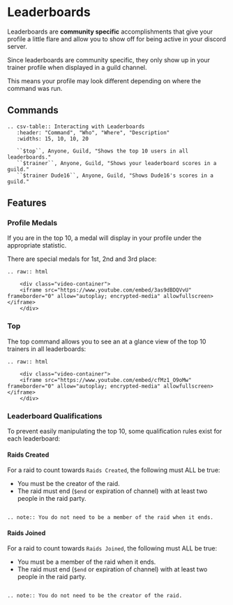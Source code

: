 # Leaderboards

Leaderboards are **community specific** accomplishments that give your profile a little flare and allow you to show
off for being active in your discord server.

Since leaderboards are community specific, they only show up in your trainer profile when displayed in a guild channel.

This means your profile may look different depending on where the command was run.

## Commands

```eval_rst
.. csv-table:: Interacting with Leaderboards
   :header: "Command", "Who", "Where", "Description"
   :widths: 15, 10, 10, 20

   ``$top``, Anyone, Guild, "Shows the top 10 users in all leaderboards."
   ``$trainer``, Anyone, Guild, "Shows your leaderboard scores in a guild."
   ``$trainer Dude16``, Anyone, Guild, "Shows Dude16's scores in a guild."
```

## Features


### Profile Medals

If you are in the top 10, a medal will display in your profile under the appropriate statistic. 

There are special medals for 1st, 2nd and 3rd place:

```eval_rst
.. raw:: html

    <div class="video-container">
    <iframe src="https://www.youtube.com/embed/3as9dBDQVvU" frameborder="0" allow="autoplay; encrypted-media" allowfullscreen></iframe>
    </div>
```

### Top

The top command allows you to see an at a glance view of the top 10 trainers in all leaderboards:

```eval_rst
.. raw:: html

    <div class="video-container">
    <iframe src="https://www.youtube.com/embed/cfMz1_O9oMw" frameborder="0" allow="autoplay; encrypted-media" allowfullscreen></iframe>
    </div>
```

### Leaderboard Qualifications

To prevent easily manipulating the top 10, some qualification rules exist for each leaderboard:

#### Raids Created

For a raid to count towards `Raids Created`, the following must ALL be true:

* You must be the creator of the raid.
* The raid must end (`$end` or expiration of channel) with at least two people in the raid party.

```eval_rst

.. note:: You do not need to be a member of the raid when it ends.
```

#### Raids Joined

For a raid to count towards `Raids Joined`, the following must ALL be true:

* You must be a member of the raid when it ends.
* The raid must end (`$end` or expiration of channel) with at least two people in the raid party.

```eval_rst

.. note:: You do not need to be the creator of the raid.
```

